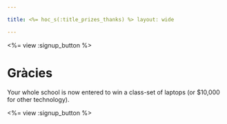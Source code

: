 ```yaml
---

title: <%= hoc_s(:title_prizes_thanks) %> layout: wide

---
```


<%= view :signup_button %>

# Gràcies

Your whole school is now entered to win a class-set of laptops (or $10,000 for other technology).

<%= view :signup_button %>